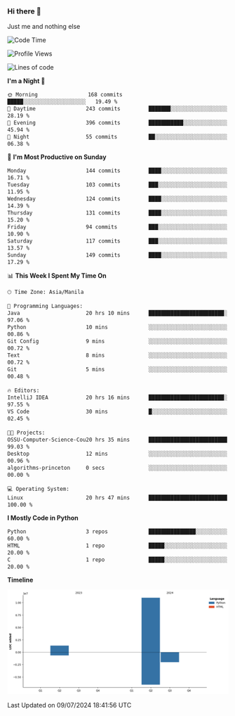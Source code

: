### Hi there 👋

Just me and nothing else


<!--START_SECTION:waka-->
![Code Time](http://img.shields.io/badge/Code%20Time-484%20hrs%2042%20mins-blue)

![Profile Views](http://img.shields.io/badge/Profile%20Views-10-blue)

![Lines of code](https://img.shields.io/badge/From%20Hello%20World%20I%27ve%20Written-12.3%20million%20lines%20of%20code-blue)

**I'm a Night 🦉** 

```text
🌞 Morning                168 commits         █████░░░░░░░░░░░░░░░░░░░░   19.49 % 
🌆 Daytime                243 commits         ███████░░░░░░░░░░░░░░░░░░   28.19 % 
🌃 Evening                396 commits         ███████████░░░░░░░░░░░░░░   45.94 % 
🌙 Night                  55 commits          ██░░░░░░░░░░░░░░░░░░░░░░░   06.38 % 
```
📅 **I'm Most Productive on Sunday** 

```text
Monday                   144 commits         ████░░░░░░░░░░░░░░░░░░░░░   16.71 % 
Tuesday                  103 commits         ███░░░░░░░░░░░░░░░░░░░░░░   11.95 % 
Wednesday                124 commits         ████░░░░░░░░░░░░░░░░░░░░░   14.39 % 
Thursday                 131 commits         ████░░░░░░░░░░░░░░░░░░░░░   15.20 % 
Friday                   94 commits          ███░░░░░░░░░░░░░░░░░░░░░░   10.90 % 
Saturday                 117 commits         ███░░░░░░░░░░░░░░░░░░░░░░   13.57 % 
Sunday                   149 commits         ████░░░░░░░░░░░░░░░░░░░░░   17.29 % 
```


📊 **This Week I Spent My Time On** 

```text
🕑︎ Time Zone: Asia/Manila

💬 Programming Languages: 
Java                     20 hrs 10 mins      ████████████████████████░   97.06 % 
Python                   10 mins             ░░░░░░░░░░░░░░░░░░░░░░░░░   00.86 % 
Git Config               9 mins              ░░░░░░░░░░░░░░░░░░░░░░░░░   00.72 % 
Text                     8 mins              ░░░░░░░░░░░░░░░░░░░░░░░░░   00.72 % 
Git                      5 mins              ░░░░░░░░░░░░░░░░░░░░░░░░░   00.48 % 

🔥 Editors: 
IntelliJ IDEA            20 hrs 16 mins      ████████████████████████░   97.55 % 
VS Code                  30 mins             █░░░░░░░░░░░░░░░░░░░░░░░░   02.45 % 

🐱‍💻 Projects: 
OSSU-Computer-Science-Cou20 hrs 35 mins      █████████████████████████   99.03 % 
Desktop                  12 mins             ░░░░░░░░░░░░░░░░░░░░░░░░░   00.96 % 
algorithms-princeton     0 secs              ░░░░░░░░░░░░░░░░░░░░░░░░░   00.00 % 

💻 Operating System: 
Linux                    20 hrs 47 mins      █████████████████████████   100.00 % 
```

**I Mostly Code in Python** 

```text
Python                   3 repos             ███████████████░░░░░░░░░░   60.00 % 
HTML                     1 repo              █████░░░░░░░░░░░░░░░░░░░░   20.00 % 
C                        1 repo              █████░░░░░░░░░░░░░░░░░░░░   20.00 % 
```



**Timeline**

![Lines of Code chart](https://raw.githubusercontent.com/brutist/brutist/main/assets/bar_graph.png)


 Last Updated on 09/07/2024 18:41:56 UTC
<!--END_SECTION:waka-->
